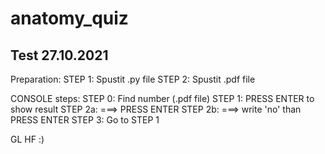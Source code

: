 # anatomy_quiz
Test 27.10.2021
---
Preparation:
STEP 1: Spustit .py file
STEP 2: Spustit .pdf file


CONSOLE steps:
STEP 0: Find number (.pdf file)
STEP 1: PRESS ENTER to show result
    STEP 2a: <Your answer is correct> ===> PRESS ENTER
    STEP 2b: <Your answer is INcorrect> ===> write 'no' than PRESS ENTER
STEP 3: Go to STEP 1
  
  
GL HF :)
